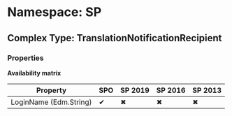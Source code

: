 # Namespace: SP

## Complex Type: TranslationNotificationRecipient

### Properties

**Availability matrix**

Property | SPO | SP 2019 | SP 2016 | SP 2013
----------|-----|---------|---------|--------
LoginName (Edm.String) | ✔ | ✖ | ✖ | ✖
